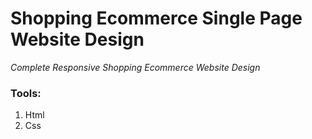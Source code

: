 # Shopping Ecommerce Single Page Website Design

_Complete Responsive Shopping Ecommerce Website Design_

### Tools:

1. Html
2. Css
